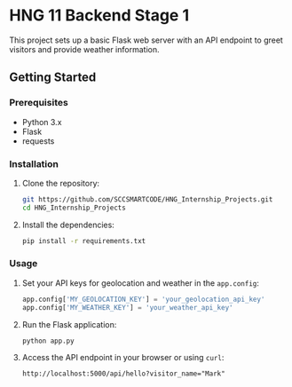 # HNG 11 Backend Stage 1


This project sets up a basic Flask web server with an API endpoint to greet visitors and provide weather information.

## Getting Started

### Prerequisites

- Python 3.x
- Flask
- requests

### Installation

1. Clone the repository:

    ```bash
    git https://github.com/SCCSMARTCODE/HNG_Internship_Projects.git
    cd HNG_Internship_Projects
    ```

2. Install the dependencies:

    ```bash
    pip install -r requirements.txt
    ```

### Usage

1. Set your API keys for geolocation and weather in the `app.config`:

    ```python
    app.config['MY_GEOLOCATION_KEY'] = 'your_geolocation_api_key'
    app.config['MY_WEATHER_KEY'] = 'your_weather_api_key'
    ```

2. Run the Flask application:

    ```bash
    python app.py
    ```

3. Access the API endpoint in your browser or using `curl`:

    ```
    http://localhost:5000/api/hello?visitor_name="Mark"
    ```
